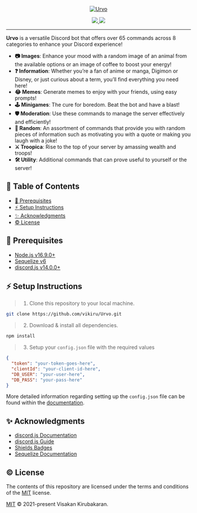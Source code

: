 <p align="center">
  <a href="https://github.com/vikiru/Urvo">
    <img src="https://github.com/vikiru/Urvo/assets/72267229/148dd33d-fdfc-4df4-9e29-f23795990e2f" alt="Urvo"/>
  </a>
</p>

<p align="center">
  <a href="https://github.com/vikiru/Urvo/blob/main/LICENSE">
    <img src="https://img.shields.io/badge/license-MIT-green"/>
  </a>
  <a href="https://vikiru.github.io/Urvo/">
    <img src="https://img.shields.io/badge/documentation-docs-orange"/>
  </a>
</p>

---
**Urvo** is a versatile Discord bot that offers over 65 commands across 8 categories to enhance your Discord experience!

- **📷 Images**: Enhance your mood with a random image of an animal from the available options or an image of coffee to boost your energy!
- **❓ Information**: Whether you’re a fan of anime or manga, Digimon or Disney, or just curious about a term, you’ll find everything you need here!
- **😂 Memes**: Generate memes to enjoy with your friends, using easy prompts!
- **🕹️ Minigames**: The cure for boredom. Beat the bot and have a blast!
- **🛡️ Moderation**: Use these commands to manage the server effectively and efficiently!
- **🎲 Random**: An assortment of commands that provide you with random pieces of information such as motivating you with a quote or making you laugh with a joke!
- **⚔️ Troopica**: Rise to the top of your server by amassing wealth and troops!
- **🛠️ Utility**: Additional commands that can prove useful to yourself or the server!

## 📖 Table of Contents

- [📝 Prerequisites](#prerequisites)
- [⚡ Setup Instructions](#setup-instructions)
- [✨ Acknowledgments](#acknowledgments)
- [©️ License](#license)

## 📝 Prerequisites

- [Node.js v16.9.0+](https://nodejs.org/en/download)
- [Sequelize v6](https://sequelize.org/)
- [discord.js v14.0.0+](https://discord.js.org/)

## ⚡ Setup Instructions

> 1. Clone this repository to your local machine.

```bash
git clone https://github.com/vikiru/Urvo.git
```

> 2. Download & install all dependencies.

```bash
npm install
```

> 3. Setup your `config.json` file with the required values

```json
{
  "token": "your-token-goes-here",
  "clientId": "your-client-id-here",
  "DB_USER": "your-user-here",
  "DB_PASS": "your-pass-here"
}
```

More detailed information regarding setting up the `config.json` file can be found within the [documentation](https://vikiru.github.io/Urvo/).

## ✨ Acknowledgments

- [discord.js Documentation](https://old.discordjs.dev/#/docs/discord.js/14.11.0/general/welcome)
- [discord.js Guide](https://discordjs.guide/)
- [Shields Badges](https://github.com/badges/shields)
- [Sequelize Documentation](https://sequelize.org/docs/v6/)

## ©️ License

The contents of this repository are licensed under the terms and conditions of the [MIT](https://choosealicense.com/licenses/mit/) license.

[MIT](LICENSE) © 2021-present Visakan Kirubakaran.

